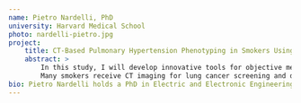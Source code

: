 ```yaml
---
name: Pietro Nardelli, PhD
university: Harvard Medical School
photo: nardelli-pietro.jpg
project:
    title: CT-Based Pulmonary Hypertension Phenotyping in Smokers Using Artificial Intelligence 
    abstract: >
        In this study, I will develop innovative tools for objective measurement of pulmonary vasculature morphology in smokers using computed tomographic (CT) imaging to characterize pulmonary hypertension (PH) disease severity.
        Many smokers receive CT imaging for lung cancer screening and diagnosis of lung disease. My goal is to develop algorithms that help define the main structural effects of PH in COPD patients. I will leverage the BioData Catalyst ecosystem to refine approaches, provide better imaging artery-vein detection, and develop novel deep-learning approaches for vessel wall quantification. My methods will use COPDGene data and be incorporated into the Chest Imaging Platform and the BioData Catalyst ecosystem.
bio: Pietro Nardelli holds a PhD in Electric and Electronic Engineering received from the University College Cork, Ireland, where he was the original developer and designer of an innovative open source approach for virtual bronchoscopy starting from CT images. Since 2016, he has been a member of the Applied Chest Imaging Laboratory at Brigham and Women’s Hospital and an instructor in Radiology at Harvard Medical School. Nardelli has a broad background in biomedical engineering, with specific training and expertise in medical image analysis and artificial intelligence applied to medicine. The goal of his research program is the design and development of new algorithms in the field of image-based biomarkers for the understanding of lung diseases, with particular interest in Pulmonary Vascular Disease (PVD). As part of his research, Nardelli leads several artificial intelligence projects at the Applied Chest Imaging Laboratory (ACIL), where he develops and applies new machine learning approaches for advanced image-based lung phenotyping problems. He also contributes to the development, integration, and validation of new algorithms into the open source software Chest Imaging Platform (CIP), and he is a member of the COPDGene imaging core group.
---
```


